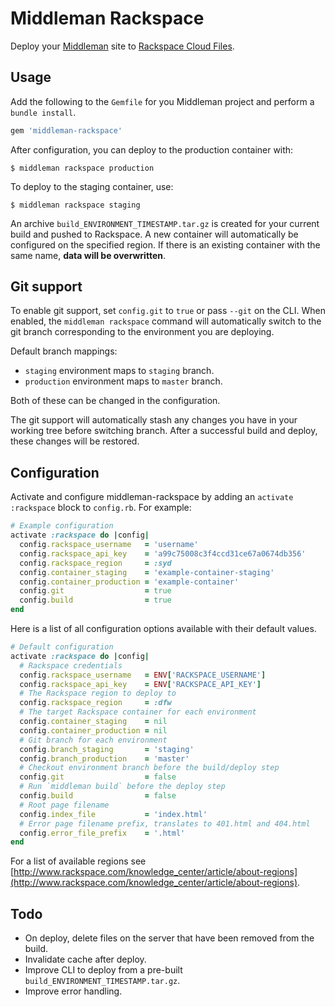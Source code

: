 # Middleman Rackspace

Deploy your [Middleman](https://middlemanapp.com/) site to [Rackspace Cloud Files](http://www.rackspace.com/cloud/files).

## Usage

Add the following to the `Gemfile` for you Middleman project and perform a `bundle install`.

```ruby
gem 'middleman-rackspace'
```

After configuration, you can deploy to the production container with:

```
$ middleman rackspace production
```

To deploy to the staging container, use:

```
$ middleman rackspace staging
```

An archive `build_ENVIRONMENT_TIMESTAMP.tar.gz` is created for your current build and pushed to Rackspace. A new container will automatically be configured on the specified region. If there is an existing container with the same name, **data will be overwritten**.

## Git support

To enable git support, set `config.git` to `true` or pass `--git` on the CLI. When enabled, the `middleman rackspace` command will automatically switch to the git branch corresponding to the environment you are deploying.

Default branch mappings:

  * `staging` environment maps to `staging` branch.
  * `production` environment maps to `master` branch.

Both of these can be changed in the configuration.

The git support will automatically stash any changes you have in your working tree before switching branch. After a successful build and deploy, these changes will be restored.

## Configuration

Activate and configure middleman-rackspace by adding an `activate :rackspace` block to `config.rb`. For example:

```ruby
# Example configuration
activate :rackspace do |config|
  config.rackspace_username   = 'username'
  config.rackspace_api_key    = 'a99c75008c3f4ccd31ce67a0674db356'
  config.rackspace_region     = :syd
  config.container_staging    = 'example-container-staging'
  config.container_production = 'example-container'
  config.git                  = true
  config.build                = true
end
```

Here is a list of all configuration options available with their default values.

```ruby
# Default configuration
activate :rackspace do |config|
  # Rackspace credentials
  config.rackspace_username   = ENV['RACKSPACE_USERNAME']
  config.rackspace_api_key    = ENV['RACKSPACE_API_KEY']
  # The Rackspace region to deploy to
  config.rackspace_region     = :dfw
  # The target Rackspace container for each environment
  config.container_staging    = nil
  config.container_production = nil
  # Git branch for each environment
  config.branch_staging       = 'staging'
  config.branch_production    = 'master'
  # Checkout environment branch before the build/deploy step
  config.git                  = false
  # Run `middleman build` before the deploy step
  config.build                = false
  # Root page filename
  config.index_file           = 'index.html'
  # Error page filename prefix, translates to 401.html and 404.html
  config.error_file_prefix    = '.html'
end
```

For a list of available regions see [http://www.rackspace.com/knowledge_center/article/about-regions](http://www.rackspace.com/knowledge_center/article/about-regions).

## Todo

* On deploy, delete files on the server that have been removed from the build.
* Invalidate cache after deploy.
* Improve CLI to deploy from a pre-built `build_ENVIRONMENT_TIMESTAMP.tar.gz`.
* Improve error handling.
